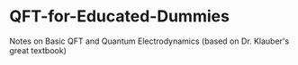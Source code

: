 # QFT-for-Educated-Dummies
Notes on Basic QFT and Quantum Electrodynamics (based on Dr. Klauber's great textbook)
